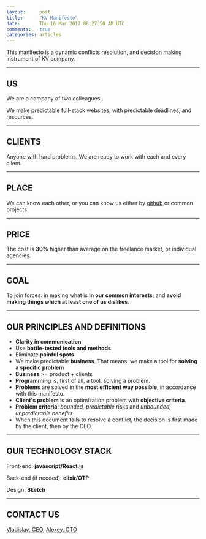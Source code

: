 ```yaml
---
layout:     post
title:      "KV Manifesto"
date:       Thu 16 Mar 2017 08:27:50 AM UTC
comments:   true
categories: articles
---
```


This manifesto is a dynamic conflicts resolution, and decision making instrument of KV company.

---

## US

We are a company of two colleagues.

We make predictable full-stack websites, with predictable deadlines, and resources.

---

## CLIENTS

Anyone with hard problems. We are ready to work with each and every client.

---

## PLACE

We can know each other, or you can know us either by [github](https://github.com/naissur) or common projects.

---

## PRICE

The cost is **30%** higher than average on the freelance market, or individual agencies.

---

## GOAL

To join forces: in making what is **in our common interests**; and **avoid making things which at least one of us dislikes**.


---

## OUR PRINCIPLES AND DEFINITIONS

- **Clarity in communication**
- Use **battle-tested tools and methods**
- Eliminate **painful spots**
- We make predictable **business**. That means: we make a tool for **solving a specific problem**
- **Business** >= product + clients
- **Programming** is, first of all, a tool, solving a problem.
- **Problems** are solved in the **most efficient way possible**, in accordance with this manifesto.
- **Client's problem** is an optimization problem with **objective criteria**.
- **Problem criteria**: *bounded, predictable* risks and *unbounded, unpredictable benefits*
- When this document fails to resolve a conflict, the decision is first made by the client, then by the CEO.

---

## OUR TECHNOLOGY STACK

Front-end: **javascript/React.js**

Back-end (if needed): **elixir/OTP**

Design: **Sketch**

---

## CONTACT US

[Vladislav, CEO](mailto:vlad.aituganov@gmail.com?Subject=KV), [Alexey, CTO](mailto:alexey.knyshev@gmail.com?Subject=KV)

